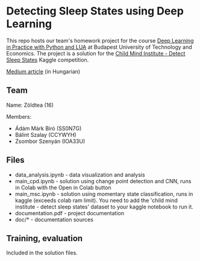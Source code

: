# Detecting Sleep States using Deep Learning

This repo hosts our team's homework project for the course [Deep Learning in Practice with Python and LUA](http://smartlab.tmit.bme.hu/oktatas-deep-learning) at Budapest University of Technology and Economics. The project is a solution for the [Child Mind Institute - Detect Sleep States](https://www.kaggle.com/competitions/child-mind-institute-detect-sleep-states/) Kaggle competition.

[Medium article](https://medium.com/@szalay.balint02/alv%C3%A1si-f%C3%A1zisok-detekt%C3%A1l%C3%A1sa-gyorsul%C3%A1sm%C3%A9r%C5%91-adatok-alapj%C3%A1n-deep-learning-seg%C3%ADts%C3%A9g%C3%A9vel-298fa2360a1b) (in Hungarian)

## Team
Name: Zöldtea (16)

Members:
- Ádám Márk Biró (SS0N7G)
- Bálint Szalay (CCYWYH)
- Zsombor Szenyán (IOA33U)

## Files
- data_analysis.ipynb - data visualization and analysis
- main_cpd.ipynb - solution using change point detection and CNN, runs in Colab with the Open in Colab button
- main_msc.ipynb - solution using momentary state classification, runs in kaggle (exceeds colab ram limit). You need to add the 'child mind institute - detect sleep states' dataset to your kaggle notebook to run it.
- documentation.pdf - project documentation
- doc/* - documentation sources

## Training, evaluation

Included in the solution files.
